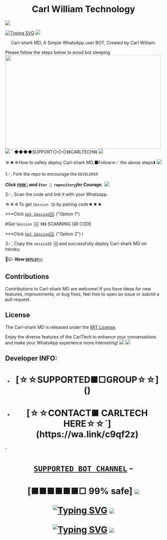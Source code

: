  <h1 align="center"> Carl William Technology </h1> 
<a><img src='https://i.imgur.com/LyHic3i.gif'/></a>
 
[![Typing SVG](https://readme-typing-svg.herokuapp.com?font=Rockstar-ExtraBold&color=blue&lines=𝗔𝗠+CARL+SHARK+MD+𝗖𝗥𝗘𝗔𝗧𝗘𝗗+𝗕𝗬+WILLIAM)](https://git.io/typing-svg)
<a><img src='https://i.imgur.com/LyHic3i.gif'/></a>

<p align="center"> Carl-shark MD, A Simple WhatsApp user BOT, Created by Carl William.
<p align="centre"> Please follow the steps below to avoid bot sleeping  



<img src="https://telegra.ph/file/164dd0daed27a5330f912.jpg" width="500" height="300"/>
<a><img src='https://i.imgur.com/LyHic3i.gif'/></a>
  `
◆◆◆◆SUPPORT◇◇◇》》CARLTECH《《
<a><img src='https://i.imgur.com/LyHic3i.gif'/></a>


☆★☆How to safely deploy Carl-shark MD,■Follow☣✅️ the above steps⬇️
<a><img src='https://i.imgur.com/LyHic3i.gif'/></a>


1✅️, Fork the repo to encourage the `DEVELOPER`

   ***Click [`FORK🍴`](https://github.com/Carl165/CarlTech/fork) and `Star 🌟 repository`for Courage.***
 <a><img src='https://i.imgur.com/LyHic3i.gif'/></a>
 


2✅️, Scan the code and link it with your Whatsapp.

   ☆☆☆To get `Session ID` by pairing code★★★

   ***Click [`Get Session🆔️`](https://ibrahim-tech-1-4a7321f212d3.herokuapp.com/). ("Option 1")
  
  #Get `Session 🆔 `》》》 SCANNING QR CODE 
  
  ***Click [`Get Session🆔️`](https://ibrahim-tech-qr-1-2-1.onrender.com/). ("Option 2")
i

   
3✅️, Copy the `sessioID 🆔` and successfully deploy Carl-shark MD on heroku.  

   
 🔰☑️- ***Now [`DEPLOY✅️`](https://dashboard.heroku.com/new?template=https://github.com/Carl165/CarlTech/edit/tree/main?tab=readme-ov-file).***


## Contributions

Contributions to Carl-shark MD are welcome! If you have ideas for new features, improvements, or bug fixes, feel free to open an issue or submit a pull request.

## License

The Carl-shark MD is released under the [MIT License](https://opensource.org/licenses/MIT).

Enjoy the diverse features of the CarlTech  to enhance your conversations and make your WhatsApp experience more interesting!
<a><img src='https://i.imgur.com/LyHic3i.gif'/></a>
<a><img src='https://i.imgur.com/LyHic3i.gif'/></a>

## Developer INFO:

- <h1 align="center"> [☆☆SUPPORTED■□GROUP☆☆]()
- <h1 align="center"> [☆☆CONTACT■ CARLTECH HERE☆☆`](https://wa.link/c9qf2z)
 -<h1 align="center"> [`SUPPORTED BOT CHANNEL`](https://whatsapp.com/channel/0029Vak0genJ93wQXq3q6X3h)
 -<h1 align="center"> [■■■■■■□ 99% safe]
<a><img src='https://i.imgur.com/LyHic3i.gif'/></a>
 
[![Typing SVG](https://readme-typing-svg.herokuapp.com?font=Rockstar-ExtraBold&color=blue&lines=■+■+■+■+■+■+□+CHARGING)](https://git.io/typing-svg)
<a><img src='https://i.imgur.com/LyHic3i.gif'/></a>

[![Typing SVG](https://readme-typing-svg.herokuapp.com?font=Rockstar-ExtraBold&color=blue&lines=PROUDLY+PROGRAMMED+𝗕𝗬+A+GENZ🥸)](https://git.io/typing-svg)
<a><img src='https://i.imgur.com/LyHic3i.gif'/></a>
